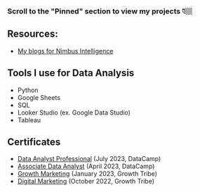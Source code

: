 ### Scroll to the "Pinned" section to view my projects 👇🏼

## Resources:
- [My blogs for Nimbus Intelligence](https://nimbusintelligence.com/author/darko-compagnoninimbusintelligence-com/)

## Tools I use for Data Analysis
- Python
- Google Sheets
- SQL
- Looker Studio (ex. Google Data Studio)
- Tableau

## Certificates
- [Data Analyst Professional](https://www.datacamp.com/certificate/DA0022198866681) (July 2023, DataCamp)
- [Associate Data Analyst](https://www.datacamp.com/certificate/DAA0018094801220) (April 2023, DataCamp)
- [Growth Marketing](https://certificates.growthtribe.io/en/verify/58415215742700) (January 2023, Growth Tribe)
- [Digital Marketing](https://certificates.growthtribe.io/en/verify/87676172970004?ref) (October 2022, Growth Tribe)
